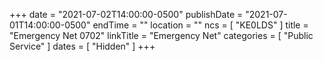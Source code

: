 +++
date = "2021-07-02T14:00:00-0500"
publishDate = "2021-07-01T14:00:00-0500"
endTime = ""
location = ""
ncs = [ "KE0LDS" ]
title = "Emergency Net 0702"
linkTitle = "Emergency Net"
categories = [ "Public Service" ]
dates = [ "Hidden" ]
+++
